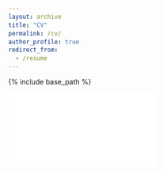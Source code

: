 ```yaml
---
layout: archive
title: "CV"
permalink: /cv/
author_profile: true
redirect_from:
  - /resume
---
```


{% include base_path %}

![cv](S_M_Mehedi_Zaman_Academic_CV_v2.pdf)
